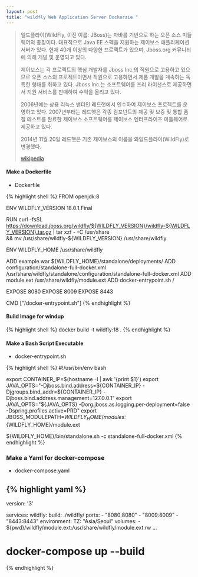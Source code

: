 ```yaml
---
layout: post
title: "wildfly Web Application Server Dockerzie "
---
```


> 일드플라이(WildFly, 이전 이름: JBoss)는 자바를 기반으로 하는 오픈 소스 미들웨어의 총칭이다. 대표적으로 Java EE 스펙을 지원하는 제이보스 애플리케이션 서버가 있다. 현재 40개 이상의 다양한 프로젝트가 있으며, Jboss.org 커뮤니티에 의해 개발 및 운영되고 있다.
> 
> 제이보스는 각 프로젝트의 핵심 개발자를 Jboss Inc.의 직원으로 고용하고 있으므로 오픈 소스의 프로젝트이면서 직원으로 고용하면서 제품 개발을 계속하는 독특한 형태를 취하고 있다. Jboss Inc.는 소프트웨어를 프리 라이선스로 제공하면서 지원 서비스를 판매하여 수익을 올리고 있다.
> 
> 2006년에는 상용 리눅스 밴더인 레드햇에서 인수하여 제이보스 프로젝트를 운영하고 있다. 2007년부터는 레드햇은 각종 컴포넌트의 제공 및 보증 및 통합 품질 테스트를 완료한 제이보스 소프트웨어를 제이보스 엔터프라이즈 미들웨어로 제공하고 있다.
> 
> 2014년 11월 20일 레드햇은 기존 제이보스의 이름을 와일드플라이(WildFly)로 변경했다.
>
> [wikipedia](https://ko.wikipedia.org/wiki/%EC%99%80%EC%9D%BC%EB%93%9C%ED%94%8C%EB%9D%BC%EC%9D%B4)

#### Make a Dockerfile
* Dockerfile

{% highlight shell %}
FROM openjdk:8

ENV WILDFLY_VERSION 18.0.1.Final

RUN curl -fsSL https://download.jboss.org/wildfly/${WILDFLY_VERSION}/wildfly-${WILDFLY_VERSION}.tar.gz | tar xzf - -C /usr/share \
  && mv /usr/share/wildfly-${WILDFLY_VERSION} /usr/share/wildfly

ENV WILDFLY_HOME /usr/share/wildfly

ADD example.war ${WILDFLY_HOME}/standalone/deployments/
ADD configuration/standalone-full-docker.xml /usr/share/wildfly/standalone/configuration/standalone-full-docker.xml
ADD module.ext /usr/share/wildfly/module.ext
ADD docker-entrypoint.sh /

EXPOSE 8080
EXPOSE 8009
EXPOSE 8443

CMD ["/docker-entrypoint.sh"]
{% endhighlight %}

#### Build Image for windup

{% highlight shell %}
docker build -t wildfly:18 .
{% endhighlight %}

#### Make a Bash Script Executable 
* docker-entrypoint.sh

{% highlight shell %}
#!/usr/bin/env bash

export CONTAINER_IP=$(hostname -I | awk '{print $1}')
export JAVA_OPTS="-Djboss.bind.address=${CONTAINER_IP} -Djgroups.bind_addr=${CONTAINER_IP} -Djboss.bind.address.management=127.0.0.1"
export JAVA_OPTS="${JAVA_OPTS} -Dorg.jboss.as.logging.per-deployment=false -Dspring.profiles.active=PRD"
export JBOSS_MODULEPATH=${WILDFLY_HOME}/modules:${WILDFLY_HOME}/module.ext

${WILDFLY_HOME}/bin/standalone.sh -c standalone-full-docker.xml
{% endhighlight %}

### Make a Yaml for docker-compose 
* docker-compose.yaml

{% highlight yaml %}
---
version: '3'

services:
  wildfly:
    build: ./wildfly/
    ports:
        - "8080:8080"
        - "8009:8009"
        - "8443:8443"
    environment:
        TZ: "Asia/Seoul"
    volumes: 
        - ${pwd}/wildfly/module.ext:/usr/share/wildfly/module.ext:rw 
...
# docker-compose up --build
{% endhighlight %}
